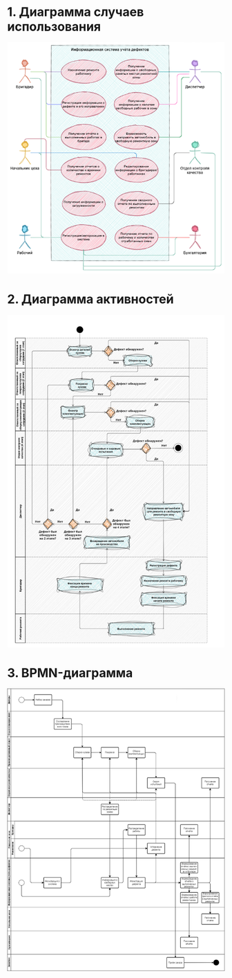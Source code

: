 # 1. Диаграмма случаев использования
![](https://github.com/LadaNikitina/CLI/blob/hw3/UseCases.png)
# 2. Диаграмма активностей
![](https://github.com/LadaNikitina/CLI/blob/hw3/Activity.png)
# 3. BPMN-диаграмма
![](https://github.com/LadaNikitina/CLI/blob/hw3/BPMN.png)
